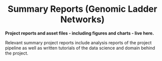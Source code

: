 <h1 align="center">Summary Reports (Genomic Ladder Networks)</h1>

<b>Project reports and asset files - including figures and charts - live here.</b>

Relevant summary project reports include analysis reports of the project pipeline as well as written tutorials of the data science and domain behind the project. 